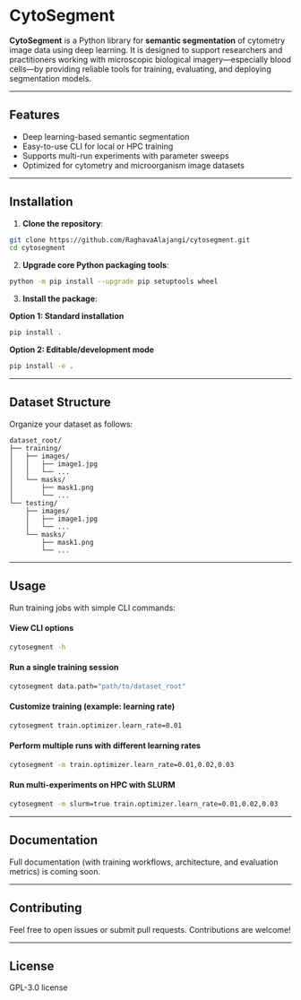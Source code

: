 # CytoSegment

**CytoSegment** is a Python library for **semantic segmentation** of cytometry image data using deep learning. It is designed to support researchers and practitioners working with microscopic biological imagery—especially blood cells—by providing reliable tools for training, evaluating, and deploying segmentation models.

---

## Features

* Deep learning-based semantic segmentation
* Easy-to-use CLI for local or HPC training
* Supports multi-run experiments with parameter sweeps
* Optimized for cytometry and microorganism image datasets

---

## Installation

1. **Clone the repository**:

```bash
git clone https://github.com/RaghavaAlajangi/cytosegment.git
cd cytosegment
```

2. **Upgrade core Python packaging tools**:

```bash
python -m pip install --upgrade pip setuptools wheel
```

3. **Install the package**:

**Option 1: Standard installation**

```bash
pip install .
```

**Option 2: Editable/development mode**

```bash
pip install -e .
```

---

## Dataset Structure

Organize your dataset as follows:

```
dataset_root/
├── training/
│   ├── images/
│   │   ├── image1.jpg
│   │   └── ...
│   └── masks/
│       ├── mask1.png
│       └── ...
└── testing/
    ├── images/
    │   ├── image1.jpg
    │   └── ...
    └── masks/
        ├── mask1.png
        └── ...
```

---

## Usage

Run training jobs with simple CLI commands:

#### View CLI options

```bash
cytosegment -h
```

#### Run a single training session

```bash
cytosegment data.path="path/to/dataset_root"
```

#### Customize training (example: learning rate)

```bash
cytosegment train.optimizer.learn_rate=0.01
```

#### Perform multiple runs with different learning rates

```bash
cytosegment -m train.optimizer.learn_rate=0.01,0.02,0.03
```

#### Run multi-experiments on HPC with SLURM

```bash
cytosegment -m slurm=true train.optimizer.learn_rate=0.01,0.02,0.03
```

---

## Documentation

Full documentation (with training workflows, architecture, and evaluation metrics) is coming soon.

---

## Contributing

Feel free to open issues or submit pull requests. Contributions are welcome!

---

## License

GPL-3.0 license
